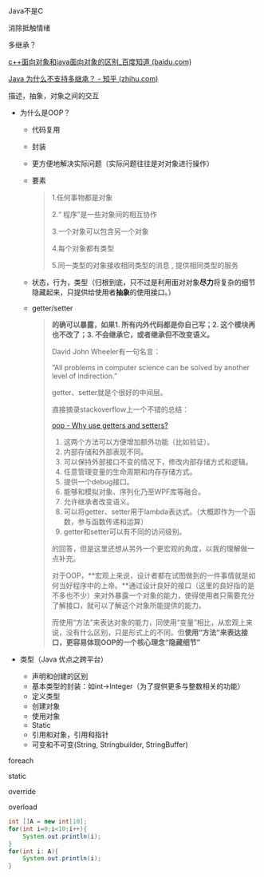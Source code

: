 Java不是C

消除抵触情绪



多继承？

[c++面向对象和java面向对象的区别_百度知道 (baidu.com)](https://zhidao.baidu.com/question/811224577184531092.html)

[Java 为什么不支持多继承？ - 知乎 (zhihu.com)](https://www.zhihu.com/question/24317891)

描述，抽象，对象之间的交互

* 为什么是OOP？

  * 代码复用

  * 封装

  * 更方便地解决实际问题（实际问题往往是对对象进行操作）

  * 要素

    > 1.任何事物都是对象 
    >
    > 2.“ 程序”是一些对象间的相互协作  
    >
    > 3.一个对象可以包含另一个对象 
    >
    > 4.每个对象都有类型 
    >
    > 5.同一类型的对象接收相同类型的消息 , 提供相同类型的服务

  * 状态，行为，类型（归根到底，只不过是利用面对对象**尽力**将复杂的细节隐藏起来，只提供给使用者**抽象**的使用接口。）

  * getter/setter

    > **的确可以暴露，如果1. 所有内外代码都是你自己写；2. 这个模块再也不改了；3. 不会继承它，或者继承但不改变语义。**
    >
    > David John Wheeler有一句名言：
    >
    > “All problems in computer science can be solved by another level of indirection.”
    >
    > getter、setter就是个很好的中间层。
    >
    > 直接摘录stackoverflow上一个不错的总结：
    >
    > [oop - Why use getters and setters?](https://link.zhihu.com/?target=http%3A//stackoverflow.com/questions/1568091/why-use-getters-and-setters)
    >
    > 1. 这两个方法可以方便增加额外功能（比如验证）。
    > 2. 内部存储和外部表现不同。
    > 3. 可以保持外部接口不变的情况下，修改内部存储方式和逻辑。
    > 4. 任意管理变量的生命周期和内存存储方式。
    > 5. 提供一个debug接口。
    > 6. 能够和模拟对象、序列化乃至WPF库等融合。
    > 7. 允许继承者改变语义。
    > 8. 可以将getter、setter用于lambda表达式。（大概即作为一个函数，参与函数传递和运算）
    > 9. getter和setter可以有不同的访问级别。
    >
    > 的回答，但是这里还想从另外一个更宏观的角度，以我的理解做一点补充。
    >
    > 对于OOP，**宏观上来说，设计者都在试图做到的一件事情就是如何当好程序中的上帝。**通过设计良好的接口（这里的良好指的是不多也不少）来对外暴露一个对象的能力，使得使用者只需要充分了解接口，就可以了解这个对象所能提供的能力。
    >
    > 而使用“方法”来表达对象的能力，同使用“变量”相比，从宏观上来说，没有什么区别，只是形式上的不同。但**使用“方法”来表达接口，更容易体现OOP的一个核心理念“隐藏细节”**

* 类型（Java 优点之跨平台）
  * 声明和创建的区别
  * 基本类型的封装：如int->Integer（为了提供更多与整数相关的功能）
  * 定义类型
  * 创建对象
  * 使用对象
  * Static
  * 引用和对象，引用和指针
  * 可变和不可变(String, Stringbuilder, StringBuffer)



foreach

static 

override

overload

```java
int []A = new int[10];
for(int i=0;i<10;i++){
    System.out.println(i);
}
for(int i: A){
    System.out.println(i);
}
```

